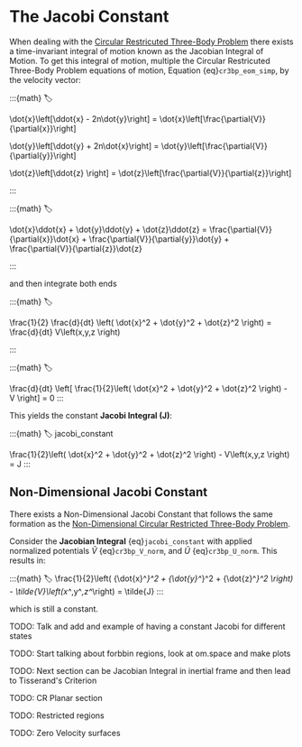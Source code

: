 # The Jacobi Constant

When dealing with the [Circular Restricuted Three-Body Problem](cr3bp.md) there exists a time-invariant integral of motion known as the Jacobian Integral of Motion. To get this integral of motion, multiple the Circular Restricuted Three-Body Problem equations of motion, Equation {eq}`cr3bp_eom_simp`, by the velocity vector:

:::{math}
:label: 

\dot{x}\left[\ddot{x} - 2n\dot{y}\right] = \dot{x}\left[\frac{\partial{V}}{\partial{x}}\right]

\dot{y}\left[\ddot{y} + 2n\dot{x}\right] = \dot{y}\left[\frac{\partial{V}}{\partial{y}}\right]

\dot{z}\left[\ddot{z} \right] = \dot{z}\left[\frac{\partial{V}}{\partial{z}}\right]

:::

:::{math}
:label: 

\dot{x}\ddot{x} + \dot{y}\ddot{y} + \dot{z}\ddot{z} = \frac{\partial{V}}{\partial{x}}\dot{x} + \frac{\partial{V}}{\partial{y}}\dot{y} + \frac{\partial{V}}{\partial{z}}\dot{z}

:::

and then integrate both ends

:::{math}
:label: 

\frac{1}{2} \frac{d}{dt} \left( \dot{x}^2 + \dot{y}^2 + \dot{z}^2 \right) = \frac{d}{dt} V\left(x,y,z \right)

:::

:::{math}
:label: 

\frac{d}{dt} \left[ \frac{1}{2}\left( \dot{x}^2 + \dot{y}^2 + \dot{z}^2 \right) - V \right] = 0
:::

This yields the constant **Jacobi Integral (J)**: 

:::{math}
:label: jacobi_constant

\frac{1}{2}\left( \dot{x}^2 + \dot{y}^2 + \dot{z}^2 \right) - V\left(x,y,z \right) = J 
:::


## Non-Dimensional Jacobi Constant

There exists a Non-Dimensional Jacobi Constant that follows the same formation as the [Non-Dimensional Circular Restricted Three-Body Problem](cr3bp.md#non-dimensional-circular-restricted-three-body-problem).

Consider the **Jacobian Integral** {eq}`jacobi_constant` with applied normalized potentials $\tilde{V}$ {eq}`cr3bp_V_norm`, and $\tilde{U}$ {eq}`cr3bp_U_norm`. This results in:


:::{math}
:label:
\frac{1}{2}\left( {\dot{x}^*}^2 + {\dot{y}^*}^2 + {\dot{z}^*}^2 \right) - \tilde{V}\left(x^*,y^*,z^*\right) = \tilde{J} 
:::

which is still a constant.

TODO: Talk and add and example of having a constant Jacobi for different states


TODO: Start talking about forbbin regions, look at om.space and make plots

TODO: Next section can be Jacobian Integral in inertial frame and then lead to Tisserand's Criterion

TODO: CR Planar section

TODO: Restricted regions

TODO: Zero Velocity surfaces
